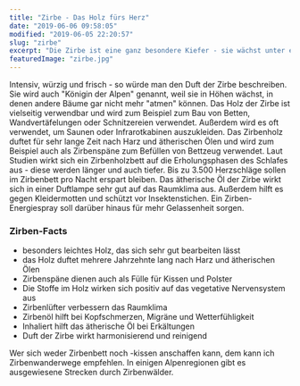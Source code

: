 ```yaml
---
title: "Zirbe - Das Holz fürs Herz"
date: "2019-06-06 09:58:05"
modified: "2019-06-05 22:20:57"
slug: "zirbe"
excerpt: "Die Zirbe ist eine ganz besondere Kiefer - sie wächst unter extremen Bedingungen und das in Höhen, in denen sich sonst kein anderer Baum vorwagt. Alleine deswegen schon werden ihr Heilkräfte nachgesagt. "
featuredImage: "zirbe.jpg"
---
```


Intensiv, würzig und frisch - so würde man den Duft der Zirbe beschreiben. Sie wird auch "Königin der Alpen" genannt, weil sie in Höhen wächst, in denen andere Bäume gar nicht mehr "atmen" können. Das Holz der Zirbe ist vielseitig verwendbar und wird zum Beispiel zum Bau von Betten, Wandvertäfelungen oder Schnitzereien verwendet. Außerdem wird es oft verwendet, um Saunen oder Infrarotkabinen auszukleiden. Das Zirbenholz duftet für sehr lange Zeit nach Harz und ätherischen Ölen und wird zum Beispiel auch als Zirbenspäne zum Befüllen von Bettzeug verwendet. Laut Studien wirkt sich ein Zirbenholzbett auf die Erholungsphasen des Schlafes aus - diese werden länger und auch tiefer. Bis zu 3.500 Herzschläge sollen im Zirbenbett pro Nacht erspart bleiben. Das ätherische Öl der Zirbe wirkt sich in einer Duftlampe sehr gut auf das Raumklima aus. Außerdem hilft es gegen Kleidermotten und schützt vor Insektenstichen. Ein Zirben-Energiespray soll darüber hinaus für mehr Gelassenheit sorgen.

### Zirben-Facts

*   besonders leichtes Holz, das sich sehr gut bearbeiten lässt
*   das Holz duftet mehrere Jahrzehnte lang nach Harz und ätherischen Ölen
*   Zirbenspäne dienen auch als Fülle für Kissen und Polster
*   Die Stoffe im Holz wirken sich positiv auf das vegetative Nervensystem aus
*   Zirbenlüfter verbessern das Raumklima
*   Zirbenöl hilft bei Kopfschmerzen, Migräne und Wetterfühligkeit
*   Inhaliert hilft das ätherische Öl bei Erkältungen
*   Duft der Zirbe wirkt harmonisierend und reinigend

Wer sich weder Zirbenbett noch -kissen anschaffen kann, dem kann ich Zirbenwanderwege empfehlen. In einigen Alpenregionen gibt es ausgewiesene Strecken durch Zirbenwälder.